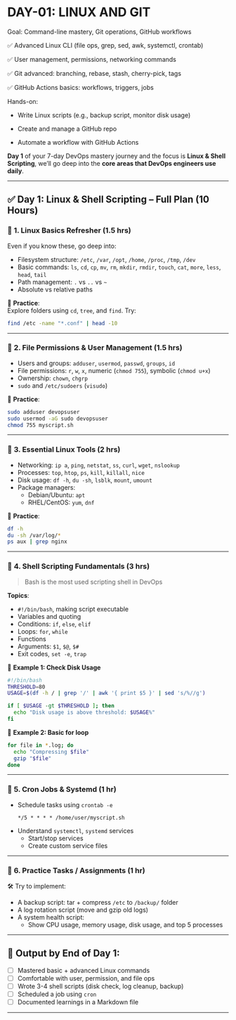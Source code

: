 # DAY-01: LINUX AND GIT

Goal: Command-line mastery, Git operations, GitHub workflows

✅ Advanced Linux CLI (file ops, grep, sed, awk, systemctl, crontab)

✅ User management, permissions, networking commands

✅ Git advanced: branching, rebase, stash, cherry-pick, tags

✅ GitHub Actions basics: workflows, triggers, jobs

Hands-on:

- Write Linux scripts (e.g., backup script, monitor disk usage)

- Create and manage a GitHub repo

- Automate a workflow with GitHub Actions


**Day 1** of your 7-day DevOps mastery journey and the focus is **Linux & Shell Scripting**, we’ll go deep into the **core areas that DevOps engineers use daily**.

---

## ✅ **Day 1: Linux & Shell Scripting – Full Plan (10 Hours)**

### 🔹 **1. Linux Basics Refresher (1.5 hrs)**
Even if you know these, go deep into:
- Filesystem structure: `/etc`, `/var`, `/opt`, `/home`, `/proc`, `/tmp`, `/dev`
- Basic commands: `ls`, `cd`, `cp`, `mv`, `rm`, `mkdir`, `rmdir`, `touch`, `cat`, `more`, `less`, `head`, `tail`
- Path management: `.` vs `..` vs `~`
- Absolute vs relative paths

📘 **Practice**:  
Explore folders using `cd`, `tree`, and `find`. Try:
```bash
find /etc -name "*.conf" | head -10
```

---

### 🔹 **2. File Permissions & User Management (1.5 hrs)**
- Users and groups: `adduser`, `usermod`, `passwd`, `groups`, `id`
- File permissions: `r`, `w`, `x`, numeric (`chmod 755`), symbolic (`chmod u+x`)
- Ownership: `chown`, `chgrp`
- `sudo` and `/etc/sudoers` (`visudo`)

📘 **Practice**:
```bash
sudo adduser devopsuser
sudo usermod -aG sudo devopsuser
chmod 755 myscript.sh
```

---

### 🔹 **3. Essential Linux Tools (2 hrs)**
- Networking: `ip a`, `ping`, `netstat`, `ss`, `curl`, `wget`, `nslookup`
- Processes: `top`, `htop`, `ps`, `kill`, `killall`, `nice`
- Disk usage: `df -h`, `du -sh`, `lsblk`, `mount`, `umount`
- Package managers:
  - Debian/Ubuntu: `apt`
  - RHEL/CentOS: `yum`, `dnf`

📘 **Practice**:
```bash
df -h
du -sh /var/log/*
ps aux | grep nginx
```

---

### 🔹 **4. Shell Scripting Fundamentals (3 hrs)**
> Bash is the most used scripting shell in DevOps

**Topics**:
- `#!/bin/bash`, making script executable
- Variables and quoting
- Conditions: `if`, `else`, `elif`
- Loops: `for`, `while`
- Functions
- Arguments: `$1`, `$@`, `$#`
- Exit codes, `set -e`, `trap`

📘 **Example 1: Check Disk Usage**
```bash
#!/bin/bash
THRESHOLD=80
USAGE=$(df -h / | grep '/' | awk '{ print $5 }' | sed 's/%//g')

if [ $USAGE -gt $THRESHOLD ]; then
  echo "Disk usage is above threshold: $USAGE%"
fi
```

📘 **Example 2: Basic for loop**
```bash
for file in *.log; do
  echo "Compressing $file"
  gzip "$file"
done
```

---

### 🔹 **5. Cron Jobs & Systemd (1 hr)**
- Schedule tasks using `crontab -e`
  ```
  */5 * * * * /home/user/myscript.sh
  ```
- Understand `systemctl`, `systemd` services
  - Start/stop services
  - Create custom service files

---

### 🔹 **6. Practice Tasks / Assignments (1 hr)**
🛠️ Try to implement:
- A backup script: tar + compress `/etc` to `/backup/` folder
- A log rotation script (move and gzip old logs)
- A system health script:
  - Show CPU usage, memory usage, disk usage, and top 5 processes

---

## 🎯 Output by End of Day 1:
- [ ] Mastered basic + advanced Linux commands
- [ ] Comfortable with user, permission, and file ops
- [ ] Wrote 3-4 shell scripts (disk check, log cleanup, backup)
- [ ] Scheduled a job using `cron`
- [ ] Documented learnings in a Markdown file

---
